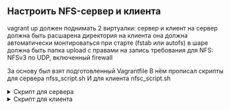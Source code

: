 ## Настроить NFS-сервер и клиента

vagrant up должен поднимать 2 виртуалки: сервер и клиент
на сервер должна быть расшарена директория
на клиента она должна автоматически монтироваться при старте (fstab или autofs)
в шаре должна быть папка upload с правами на запись
требования для NFS: NFSv3 по UDP, включенный firewall

За основу был взят подготовленный Vagrantfile
В нём прописал скрипты для сервера nfss_script.sh
И для клиента nfsc_script.sh

<details>
<summary>Скрипт для сервера</summary>

```
#!/bin/bash

# Устанавливаем утилиты
yum install nfs-utils nano -y
# Добавляем в автозагрузку firewalld
systemctl enable firewalld
# Стартуем firewall
systemctl start firewalld
# Прописываем порты
# Список портов выяснил, примонтировав на клиенте папку с выключенным firewalld
# командой netstat -tulpn (требует пакетов net-tools)
firewall-cmd --permanent --zone=public --add-service=nfs
firewall-cmd --permanent --zone=public --add-service=mountd
firewall-cmd --permanent --zone=public --add-service=rpc-bind
firewall-cmd --permanent --add-port=111/udp
firewall-cmd --permanent --add-port=111/tcp
firewall-cmd --permanent --add-port=2049/udp
firewall-cmd --permanent --add-port=2049/tcp
firewall-cmd --permanent --add-port=1110/tcp
firewall-cmd --permanent --add-port=1110/udp
firewall-cmd --permanent --add-port=4045/tcp
firewall-cmd --permanent --add-port=4045/udp
firewall-cmd --permanent --add-port=344/tcp
firewall-cmd --permanent --add-port=3355/tcp
firewall-cmd --permanent --add-port=3348/tcp
firewall-cmd --permanent --add-port=835/tcp
firewall-cmd --permanent --add-port=351/udp
firewall-cmd --permanent --add-port=2294/udp
firewall-cmd --permanent --add-port=3355/udp
firewall-cmd --permanent --add-port=3348/udp
firewall-cmd --permanent --add-port=344/udp
firewall-cmd --reload
# Создаём папку и выдаём права
mkdir /mnt/upload
chown -R nfsnobody:nfsnobody /mnt/upload/
chmod -R 777 /mnt/upload
# Прописываем настройки доступа к NFS-серверу
echo "/mnt/upload 192.168.50.11(rw,sync,root_squash,no_subtree_check)" > /etc/exports
# Ставим в автозагрузку и включаем службы
systemctl enable rpcbind nfs-server
systemctl start rpcbind nfs-server
```
</details>

<details>
<summary>Скрипт для клиента</summary>
```
#!/bin/bash

# Устанавливаем утилиты
yum install nfs-utils nano -y
# Ставим в автозагрузку и стартуем службу
systemctl start rpcbind
systemctl enable rpcbind
# Создаём папку в монтировании
mkdir /mnt/upload
# Прописываем в автомонтирование папку
echo "192.168.50.10:/mnt/upload /mnt/upload nfs udp,nfsvers=3 0 0" >> /etc/fstab
# Примонтируем всё из fstab
mount -a
```
</details>
